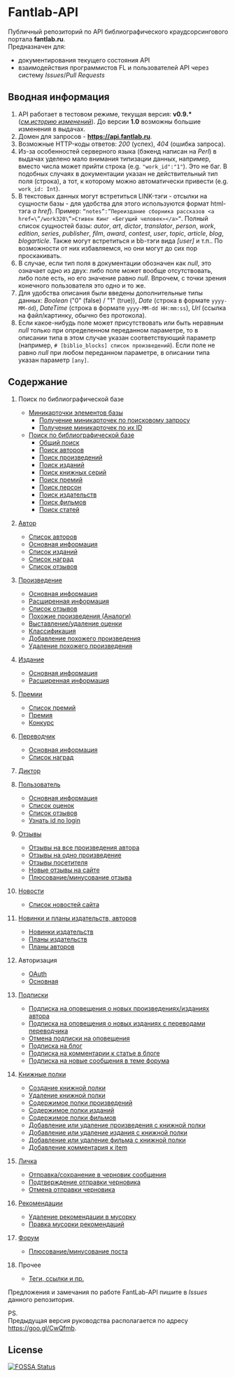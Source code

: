 # Fantlab-API

Публичный репозиторий по API библиографического краудсорсингового портала **fantlab.ru**.   
Предназначен для:
* документирования текущего состояния API
* взаимодействия программистов FL и пользователей API через систему *Issues*/*Pull Requests*

## Вводная информация
1. API работает в тестовом режиме, текущая версия: **v0.9.\*** (*[см.историю изменений](History.md)*). До версии **1.0** возможны большие изменения в выдачах.
2. Домен для запросов - **https://api.fantlab.ru**.
3. Возможные HTTP-коды ответов: *200* (успех), *404* (ошибка запроса).
4. Из-за особенностей серверного языка (бэкенд написан на *Perl*) в выдачах уделено мало внимания типизации данных, например, вместо числа может прийти строка (e.g. `"work_id":"1"`). Это не баг. В подобных случаях в документации указан не действительный тип поля (строка), а тот, к которому можно автоматически привести (e.g. `work_id: Int`).
5. В текстовых данных могут встретиться LINK-тэги - отсылки на сущности базы - для удобства для этого используются формат html-тэга *a href*). Пример: `“notes”:”Переиздание сборника рассказов <a href=\”/work320\”>Стивен Кинг «Бегущий человек»</a>”`. Полный список сущностей базы: *autor*, *art*, *dictor*, *translator*, *person*, *work*, *edition*, *series*, *publisher*, *film*, *award*, *contest*, *user*, *topic*, *article*, *blog*, *blogarticle*. Также могут встретиться и bb-тэги вида *[user]* и т.п.. По возможности от них избавляемся, но они могут до сих пор проскакивать.
6. В случае, если тип поля в документации обозначен как *null*, это означает одно из двух: либо поле может вообще отсутствовать, либо поле есть, но его значение равно *null*. Впрочем, с точки зрения конечного пользователя это одно и то же.
7. Для удобства описания были введены дополнительные типы данных: *Boolean* ("0" (false) / "1" (true)), *Date* (строка в формате `yyyy-MM-dd`), *DateTime* (строка в формате `yyyy-MM-dd HH:mm:ss`), *Url* (ссылка на файл/картинку, обычно без протокола).
8. Если какое-нибудь поле может присутствовать или быть неравным *null* только при определенном переданном параметре, то в описании типа в этом случае указан соответствующий параметр (например, `# [biblio_blocks] список произведений`). Если поле не равно *null* при любом переданном параметре, в описании типа указан параметр `[any]`.

## Содержание
1. Поиск по библиографической базе
    * [Миникарточки элементов базы](Docs/search-ids.md)
      * [Получение миникарточек по поисковому запросу](Docs/search-ids.md#Получение-миникарточек-по-поисковому-запросу)
      * [Получение миникарточек по их ID](Docs/search-ids.md#Получение-миникарточек-по-их-id)
    * [Поиск по библиографической базе](Docs/search.md#Поиск-по-библиографической-базе)
      * [Общий поиск](Docs/search.md#Общий-поиск)
      * [Поиск авторов](Docs/search.md#Поиск-авторов)
      * [Поиск произведений](Docs/search.md#Поиск-произведений)
      * [Поиск изданий](Docs/search.md#Поиск-изданий)
      * [Поиск книжных серий](Docs/search.md#Поиск-книжных-серий)
      * [Поиск премий](Docs/search.md#Поиск-премий)
      * [Поиск персон](Docs/search.md#Поиск-персон)
      * [Поиск издательств](Docs/search.md#Поиск-издательств)
      * [Поиск фильмов](Docs/search.md#Поиск-фильмов)
      * [Поиск статей](Docs/search.md#Поиск-статей)
2. [Автор](Docs/author.md#Автор)
    * [Список авторов](Docs/author.md#Список-авторов)
    * [Основная информация](Docs/author.md#Основная-информация)
    * [Список изданий](Docs/author.md#Список-изданий)
    * [Список наград](Docs/author.md#Список-наград-отдельно)
    * [Список отзывов](Docs/responses.md#Отзывы-на-одно-произведение)
3. [Произведение](Docs/work.md#Произведение)
    * [Основная информация](Docs/work.md#Основная-информация)
    * [Расширенная информация](Docs/work.md#Расширенная-информация)
    * [Список отзывов](Docs/responses.md#Отзывы-на-одно-произведение)
    * [Похожие произведения (Аналоги)](Docs/responses.md#Похожие-произведения)
    * [Выставление/удаление оценки](Docs/work.md#Выставлениеудаление-оценки)
    * [Классификация](Docs/work.md#Классификация)
    * [Добавление похожего произведения](Docs/work.md#Добавление-похожего-произведения)
    * [Удаление похожего произведения](Docs/work.md#Удаление-похожего-произведения)
4. [Издание](Docs/edition.md#Издание)
    * [Основная информация](Docs/edition.md#Основная-информация)
    * [Расширенная информация](Docs/edition.md#Расширенная-информация)
5. [Премии](Docs/awards.md#Премии)
    * [Список премий](Docs/awards.md#Список-премий)
    * [Премия](Docs/awards.md#Премия)
    * [Конкурс](Docs/awards.md#Конкурс)
6. [Переводчик](Docs/translator.md#Переводчик)
    * [Основная информация](Docs/translator.md#Основная-информация)
    * [Список наград](Docs/translator.md#Список-наград-отдельно)
7. [Диктор](Docs/dictor.md#Диктор)
8. [Пользователь](Docs/user.md#Пользователь)
    * [Основная информация](Docs/user.md#Основная-информация)
    * [Список оценок](Docs/marks.md#Оценки-посетителя)
    * [Список отзывов](Docs/responses.md#Отзывы-посетителя)
    * [Узнать id по login](Docs/user.md#Узнать-id-по-login)
9. [Отзывы](Docs/responses.md#Отзывы)
    * [Отзывы на все произведения автора](Docs/responses.md#Отзывы-на-все-произведения-автора)
    * [Отзывы на одно произведение](Docs/responses.md#Отзывы-на-одно-произведение)
    * [Отзывы посетителя](Docs/responses.md#Отзывы-посетителя)
    * [Новые отзывы на сайте](Docs/responses.md#Новые-отзывы-на-сайте)
    * [Плюсование/минусование отзыва](Docs/responses.md#Плюсованиеминусование-отзыва)
10. [Новости](Docs/news.md#Новости)
    * [Список новостей сайта](Docs/news.md#список-новостей)
11. [Новинки и планы издательств, авторов](Docs/pubnews.md)
    * [Новинки издательств](Docs/pubnews.md)
    * [Планы издательств](Docs/pubnews.md)
    * [Планы авторов](Docs/pubnews.md)

12. Авторизация
    * [OAuth](Docs/oauth.md#oauth-авторизация)
    * [Основная](Docs/auth.md#Авторизация)
13. [Подписки](Docs/subscriptions.md#Подписки)
    * [Подписка на оповещения о новых произведениях/изданиях автора](Docs/subscriptions.md#Подписка-на-оповещения-о-новых-произведениях-или-изданиях-автора)
    * [Подписка на оповещения о новых изданиях с переводами переводчика](Docs/subscriptions.md#Подписка-на-оповещения-о-новых-изданиях-с-переводами-переводчика)
    * [Отмена подписки на оповещения](Docs/subscriptions.md#Отмена-подписки-на-оповещения)
    * [Подписка на блог](Docs/subscriptions.md#Подписка-на-блог)
    * [Подписка на комментарии к статье в блоге](Docs/subscriptions.md#Подписка-на-комментарии-к-статье-в-блоге)
    * [Подписка на новые сообщения в теме форума](Docs/subscriptions.md#Подписка-на-новые-сообщения-в-теме-форума)
14. [Книжные полки](Docs/bookcases.md#Книжные-полки)
    * [Создание книжной полки](Docs/bookcases.md#Создание-книжной-полки)
    * [Удаление книжной полки](Docs/bookcases.md#Удаление-книжной-полки)
    * [Содержимое полки произведений](Docs/bookcases.md#Содержимое-полки-произведений)
    * [Содержимое полки изданий](Docs/bookcases.md#Содержимое-полки-изданий)
    * [Содержимое полки фильмов](Docs/bookcases.md#Содержимое-полки-фильмов)
    * [Добавление или удаление произведения с книжной полки](Docs/bookcases.md#Добавление-или-удаление-произведения-с-книжной-полки)
    * [Добавление или удаление издания с книжной полки](Docs/bookcases.md#Добавление-или-удаление-издания-с-книжной-полки)
    * [Добавление или удаление фильма с книжной полки](Docs/bookcases.md#Добавление-или-удаление-фильма-с-книжной-полки)
    * [Добавление комментария к item](Docs/bookcases.md#Добавление-комментария-к-item)
15. [Личка](Docs/private-messages.md#Личка)
    * [Отправка/сохранение в черновик сообщения](Docs/private-messages.md#Отправкасохранение-в-черновик-сообщения)
    * [Подтверждение отправки черновика](Docs/private-messages.md#Подтверждение-отправки-черновика)
    * [Отмена отправки черновика](Docs/private-messages.md#Отмена-отправки-черновика)
16. [Рекомендации](Docs/recommendations.md#Рекомендации)
    * [Удаление рекомендации в мусорку](Docs/recommendations.md#Удаление-рекомендации-в-мусорку)
    * [Правка мусорки рекомендаций](Docs/recommendations.md#Правка-мусорки-рекомендаций)
17. [Форум](Docs/forum.md#Форум)
    * [Плюсование/минусование поста](Docs/forum.md#Плюсованиеминусование-поста)
18. Прочее
    * [Теги, ссылки и пр.](Docs/other.md#Теги-ссылки-и-пр)


Предложения и замечания по работе FantLab-API пишите в *Issues* данного репозитория.


PS.  
Предыдущая версия руководства располагается по адресу https://goo.gl/CwQfmb. 


## License
[![FOSSA Status](https://app.fossa.io/api/projects/git%2Bgithub.com%2FFantLab%2FFantLab-API.svg?type=large)](https://app.fossa.io/projects/git%2Bgithub.com%2FFantLab%2FFantLab-API?ref=badge_large)
